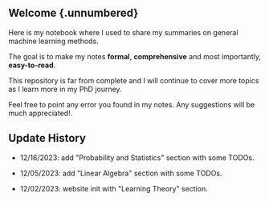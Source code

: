 ## Welcome {.unnumbered}

Here is my notebook where I used to share my summaries on general machine learning methods.

The goal is to make my notes **formal**, **comprehensive** and most importantly, **easy-to-read**.

This repository is far from complete and I will continue to cover more topics as I learn more in my PhD journey. 

Feel free to point any error you found in my notes. 
Any suggestions will be much appreciated!.

## Update History

- 12/16/2023: add "Probability and Statistics" section with some TODOs.

- 12/05/2023: add "Linear Algebra" section with some TODOs.

- 12/02/2023: website init with "Learning Theory" section. 